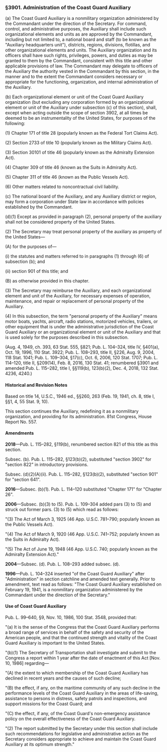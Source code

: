 ### §3901. Administration of the Coast Guard Auxiliary ###

(a) The Coast Guard Auxiliary is a nonmilitary organization administered by the Commandant under the direction of the Secretary. For command, control, and administrative purposes, the Auxiliary shall include such organizational elements and units as are approved by the Commandant, including but not limited to, a national board and staff (to be known as the "Auxiliary headquarters unit"), districts, regions, divisions, flotillas, and other organizational elements and units. The Auxiliary organization and its officers shall have such rights, privileges, powers, and duties as may be granted to them by the Commandant, consistent with this title and other applicable provisions of law. The Commandant may delegate to officers of the Auxiliary the authority vested in the Commandant by this section, in the manner and to the extent the Commandant considers necessary or appropriate for the functioning, organization, and internal administration of the Auxiliary.

(b) Each organizational element or unit of the Coast Guard Auxiliary organization (but excluding any corporation formed by an organizational element or unit of the Auxiliary under subsection (c) of this section), shall, except when acting outside the scope of section 3902, at all times be deemed to be an instrumentality of the United States, for purposes of the following:

(1) Chapter 171 of title 28 (popularly known as the Federal Tort Claims Act).

(2) Section 2733 of title 10 (popularly known as the Military Claims Act).

(3) Section 30101 of title 46 (popularly known as the Admiralty Extension Act).

(4) Chapter 309 of title 46 (known as the Suits in Admiralty Act).

(5) Chapter 311 of title 46 (known as the Public Vessels Act).

(6) Other matters related to noncontractual civil liability.

(c) The national board of the Auxiliary, and any Auxiliary district or region, may form a corporation under State law in accordance with policies established by the Commandant.

(d)(1) Except as provided in paragraph (2), personal property of the auxiliary shall not be considered property of the United States.

(2) The Secretary may treat personal property of the auxiliary as property of the United States—

(A) for the purposes of—

(i) the statutes and matters referred to in paragraphs (1) through (6) of subsection (b); and

(ii) section 901 of this title; and

(B) as otherwise provided in this chapter.

(3) The Secretary may reimburse the Auxiliary, and each organizational element and unit of the Auxiliary, for necessary expenses of operation, maintenance, and repair or replacement of personal property of the Auxiliary.

(4) In this subsection, the term "personal property of the Auxiliary" means motor boats, yachts, aircraft, radio stations, motorized vehicles, trailers, or other equipment that is under the administrative jurisdiction of the Coast Guard Auxiliary or an organizational element or unit of the Auxiliary and that is used solely for the purposes described in this subsection.

(Aug. 4, 1949, ch. 393, 63 Stat. 555, §821; Pub. L. 104–324, title IV, §401(a), Oct. 19, 1996, 110 Stat. 3922; Pub. L. 108–293, title II, §226, Aug. 9, 2004, 118 Stat. 1041; Pub. L. 109–304, §17(c), Oct. 6, 2006, 120 Stat. 1707; Pub. L. 114–120, title II, §209(14), Feb. 8, 2016, 130 Stat. 41; renumbered §3901 and amended Pub. L. 115–282, title I, §§119(b), 123(b)(2), Dec. 4, 2018, 132 Stat. 4236, 4240.)

#### Historical and Revision Notes ####

Based on title 14, U.S.C., 1946 ed., §§260, 263 (Feb. 19, 1941, ch. 8, title I, §§1, 4, 55 Stat. 9, 10).

This section continues the Auxiliary, redefining it as a nonmilitary organization, and providing for its administration. 81st Congress, House Report No. 557.

#### Amendments ####

**2018**—Pub. L. 115–282, §119(b), renumbered section 821 of this title as this section.

Subsec. (b). Pub. L. 115–282, §123(b)(2), substituted "section 3902" for "section 822" in introductory provisions.

Subsec. (d)(2)(A)(ii). Pub. L. 115–282, §123(b)(2), substituted "section 901" for "section 641".

**2016**—Subsec. (b)(1). Pub. L. 114–120 substituted "Chapter 171" for "Chapter 26".

**2006**—Subsec. (b)(3) to (5). Pub. L. 109–304 added pars (3) to (5) and struck out former pars. (3) to (5) which read as follows:

"(3) The Act of March 3, 1925 (46 App. U.S.C. 781–790; popularly known as the Public Vessels Act).

"(4) The Act of March 9, 1920 (46 App. U.S.C. 741–752; popularly known as the Suits in Admiralty Act).

"(5) The Act of June 19, 1948 (46 App. U.S.C. 740; popularly known as the Admiralty Extension Act)."

**2004**—Subsec. (d). Pub. L. 108–293 added subsec. (d).

**1996**—Pub. L. 104–324 inserted "of the Coast Guard Auxiliary" after "Administration" in section catchline and amended text generally. Prior to amendment, text read as follows: "The Coast Guard Auxiliary established on February 19, 1941, is a nonmilitary organization administered by the Commandant under the direction of the Secretary."

#### Use of Coast Guard Auxiliary ####

Pub. L. 99–640, §9, Nov. 10, 1986, 100 Stat. 3548, provided that:

"(a) It is the sense of the Congress that the Coast Guard Auxiliary performs a broad range of services in behalf of the safety and security of the American people, and that the continued strength and vitality of the Coast Guard Auxiliary is important to the United States.

"(b)(1) The Secretary of Transportation shall investigate and submit to the Congress a report within 1 year after the date of enactment of this Act [Nov. 10, 1986] regarding—

"(A) the extent to which membership of the Coast Guard Auxiliary has declined in recent years and the causes of such decline;

"(B) the effect, if any, on the maritime community of any such decline in the performance levels of the Coast Guard Auxiliary in the areas of life-saving, assistance to persons in distress, safety patrols and inspections, and support missions for the Coast Guard; and

"(C) the effect, if any, of the Coast Guard's non-emergency assistance policy on the overall effectiveness of the Coast Guard Auxiliary.

"(2) The report submitted by the Secretary under this section shall include such recommendations for legislative and administrative action as the Secretary considers appropriate to achieve and maintain the Coast Guard Auxiliary at its optimum strength."